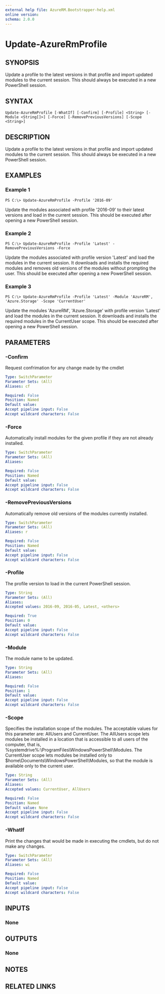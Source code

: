 ```yaml
---
external help file: AzureRM.Bootstrapper-help.xml
online version: 
schema: 2.0.0
---
```


# Update-AzureRmProfile
## SYNOPSIS
Update a profile to the latest versions in that profile and import updated modules to the current session. This should always be executed in a new PowerShell session.

## SYNTAX

```
Update-AzureRmProfile [-WhatIf] [-Confirm] [-Profile] <String> [-Module <String[]>] [-Force] [-RemovePreviousVersions] [-Scope <String>]
```

## DESCRIPTION
Update a profile to the latest versions in that profile and import updated modules to the current session. This should always be executed in a new PowerShell session.

## EXAMPLES

### Example 1
```
PS C:\> Update-AzureRmProfile -Profile '2016-09'
```

Update the modules associated with profile '2016-09' to their latest versions and load in the current session.  This should be executed after opening a new PowerShell session.

### Example 2
```
PS C:\> Update-AzureRmProfile -Profile 'Latest' -RemovePreviousVersions -Force
```

Update the modules associated with profile version 'Latest' and load the modules in the current session. It downloads and installs the required modules and removes old versions of the modules without prompting the user. This should be executed after opening a new PowerShell session.

### Example 3
```
PS C:\> Update-AzureRmProfile -Profile 'Latest' -Module 'AzureRM', 'Azure.Storage' -Scope 'CurrentUser'
```

Update the modules 'AzureRM', 'Azure.Storage'  with profile version 'Latest' and load the modules in the current session. It downloads and installs the required modules in the CurrentUser scope. This should be executed after opening a new PowerShell session.


## PARAMETERS

### -Confirm
Request confrimation for any change made by the cmdlet

```yaml
Type: SwitchParameter
Parameter Sets: (All)
Aliases: cf

Required: False
Position: Named
Default value: 
Accept pipeline input: False
Accept wildcard characters: False
```

### -Force
Automatically install modules for the given profile if they are not already installed.

```yaml
Type: SwitchParameter
Parameter Sets: (All)
Aliases: 

Required: False
Position: Named
Default value: 
Accept pipeline input: False
Accept wildcard characters: False
```

### -RemovePreviousVersions
Automatically remove old versions of the modules currently installed.

```yaml
Type: SwitchParameter
Parameter Sets: (All)
Aliases: r

Required: False
Position: Named
Default value: 
Accept pipeline input: False
Accept wildcard characters: False
```

### -Profile
The profile version to load in the current PowerShell session.

```yaml
Type: String
Parameter Sets: (All)
Aliases: 
Accepted values: 2016-09, 2016-05, Latest, <others>

Required: True
Position: 0
Default value: 
Accept pipeline input: False
Accept wildcard characters: False
```
### -Module
The module name to be updated.

```yaml
Type: String
Parameter Sets: (All)
Aliases: 

Required: False
Position: 1
Default value: 
Accept pipeline input: False
Accept wildcard characters: False
```

### -Scope
Specifies the installation scope of the modules. The acceptable values for this parameter are: AllUsers and CurrentUser.
The AllUsers scope lets modules be installed in a location that is accessible to all users of the computer, that is, %systemdrive%:\ProgramFiles\WindowsPowerShell\Modules.
The CurrentUser scope lets modules be installed only to $home\Documents\WindowsPowerShell\Modules, so that the module is available only to the current user.

```yaml
Type: String
Parameter Sets: (All)
Aliases: 
Accepted values: CurrentUser, AllUsers

Required: False
Position: Named
Default value: None
Accept pipeline input: False
Accept wildcard characters: False
```

### -WhatIf
Print the changes that would be made in executing the cmdlets, but do not make any changes.

```yaml
Type: SwitchParameter
Parameter Sets: (All)
Aliases: wi

Required: False
Position: Named
Default value: 
Accept pipeline input: False
Accept wildcard characters: False
```

## INPUTS

### None

## OUTPUTS

### None

## NOTES

## RELATED LINKS
